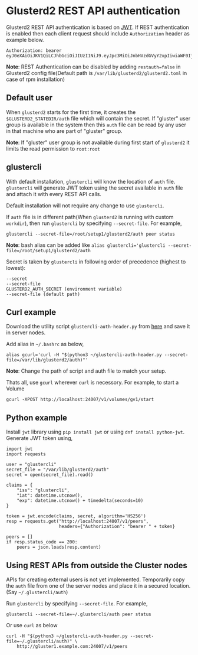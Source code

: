 # Glusterd2 REST API authentication

Glusterd2 REST API authentication is based on [JWT](https://jwt.io). If REST
authentication is enabled then each client request should include
`Authorization` header as example below.

    Authorization: bearer eyJ0eXAiOiJKV1QiLCJhbGciOiJIUzI1NiJ9.eyJpc3MiOiJnbHVzdGVyY2xpIiwiaWF0IjoxNTMxNzI5NzQyLCJleHAiOjE1MzE3Mjk3NTJ9._WIwO7PrHUHIT62SdzfkyNjqD1GEgX2cYqN8ACZCtaw

**Note**: REST Authentication can be disabled by adding `restauth=false`
in Glusterd2 config file(Default path is
`/var/lib/glusterd2/glusterd2.toml` in case of rpm installation)

## Default user

When `glusterd2` starts for the first time, it creates the
`$GLUSTERD2_STATEDIR/auth` file which will contain the secret. If
"gluster" user group is available in the system then this `auth` file
can be read by any user in that machine who are part of "gluster"
group.

**Note**: If "gluster" user group is not available during first start
of `glusterd2` it limits the read permission to `root:root`

## glustercli

With default installation, `glustercli` will know the location of
`auth` file. `glustercli` will generate JWT token using the secret
available in `auth` file and attach it with every REST API calls.

Default installation will not require any change to use `glustercli`.

If `auth` file is in different path(When `glusterd2` is running with
custom `workdir`), then run `glustercli` by specifying
`--secret-file`. For example,

    glustercli --secret-file=/root/setup1/glusterd2/auth peer status

**Note**: bash alias can be added like `alias glustercli='glustercli
--secret-file=/root/setup1/glusterd2/auth`

Secret is taken by `glustercli` in following order of precedence
(highest to lowest):

    --secret
    --secret-file
    GLUSTERD2_AUTH_SECRET (environment variable)
    --secret-file (default path)

## Curl example

Download the utility script `glustercli-auth-header.py` from
[here](https://github.com/gluster/glusterd2/tree/master/pkg/tools/)
and save it in server nodes.

Add alias in `~/.bashrc` as below,

    alias gcurl='curl -H "$(python3 ~/glustercli-auth-header.py --secret-file=/var/lib/glusterd2/auth)"'

**Note**: Change the path of script and auth file to match your setup.

Thats all, use `gcurl` wherever `curl` is necessory. For example, to start a Volume

    gcurl -XPOST http://localhost:24007/v1/volumes/gv1/start

## Python example

Install `jwt` library using `pip install jwt` or using `dnf install
python-jwt`. Generate JWT token using,

    import jwt
    import requests

    user = "glustercli"
    secret_file = "/var/lib/glusterd2/auth"
    secret = open(secret_file).read()

    claims = {
        "iss": "glustercli",
        "iat": datetime.utcnow(),
        "exp": datetime.utcnow() + timedelta(seconds=10)
    }

    token = jwt.encode(claims, secret, algorithm='HS256')
    resp = requests.get("http://localhost:24007/v1/peers",
                        headers={"Authorization": "bearer " + token}

    peers = []
    if resp.status_code == 200:
        peers = json.loads(resp.content)


## Using REST APIs from outside the Cluster nodes

APIs for creating external users is not yet implemented. Temporarily
copy the `auth` file from one of the server nodes and place it in a
secured location.(Say `~/.glustercli/auth`)

Run `glustercli` by specifying `--secret-file`. For example,

    glustercli --secret-file=~/.glustercli/auth peer status

Or use `curl` as below

    curl -H "$(python3 ~/glustercli-auth-header.py --secret-file=~/.glustercli/auth)" \
        http://gluster1.example.com:24007/v1/peers

